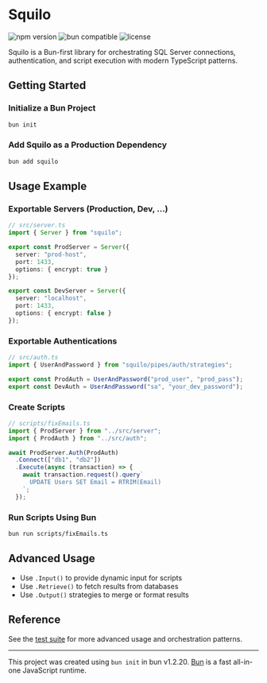 # Squilo

![npm version](https://img.shields.io/npm/v/squilo)
![bun compatible](https://img.shields.io/badge/bun-v1.2.20%2B-blue)
![license](https://img.shields.io/github/license/douglasdasilvasousa/squilo)

Squilo is a Bun-first library for orchestrating SQL Server connections, authentication, and script execution with modern TypeScript patterns.

## Getting Started

### Initialize a Bun Project

```bash
bun init
```

### Add Squilo as a Production Dependency

```bash
bun add squilo
```

## Usage Example

### Exportable Servers (Production, Dev, ...)

```ts
// src/server.ts
import { Server } from "squilo";

export const ProdServer = Server({
  server: "prod-host",
  port: 1433,
  options: { encrypt: true }
});

export const DevServer = Server({
  server: "localhost",
  port: 1433,
  options: { encrypt: false }
});
```

### Exportable Authentications

```ts
// src/auth.ts
import { UserAndPassword } from "squilo/pipes/auth/strategies";

export const ProdAuth = UserAndPassword("prod_user", "prod_pass");
export const DevAuth = UserAndPassword("sa", "your_dev_password");
```

### Create Scripts

```ts
// scripts/fixEmails.ts
import { ProdServer } from "../src/server";
import { ProdAuth } from "../src/auth";

await ProdServer.Auth(ProdAuth)
  .Connect(["db1", "db2"])
  .Execute(async (transaction) => {
    await transaction.request().query`
      UPDATE Users SET Email = RTRIM(Email)
    `;
  });
```

### Run Scripts Using Bun

```bash
bun run scripts/fixEmails.ts
```

## Advanced Usage

- Use `.Input()` to provide dynamic input for scripts
- Use `.Retrieve()` to fetch results from databases
- Use `.Output()` strategies to merge or format results

## Reference

See the [test suite](./test/) for more advanced usage and orchestration patterns.

---

This project was created using `bun init` in bun v1.2.20. [Bun](https://bun.com) is a fast all-in-one JavaScript runtime.
